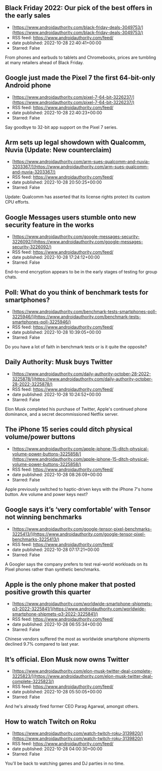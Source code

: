 ## Black Friday 2022: Our pick of the best offers in the early sales
 - [https://www.androidauthority.com/black-friday-deals-3049753/](https://www.androidauthority.com/black-friday-deals-3049753/)
 - RSS feed: https://www.androidauthority.com/feed/
 - date published: 2022-10-28 22:40:41+00:00
 - Starred: False

From phones and earbuds to tablets and Chromebooks, prices are tumbling at many retailers ahead of Black Friday.

## Google just made the Pixel 7 the first 64-bit-only Android phone
 - [https://www.androidauthority.com/pixel-7-64-bit-3226237/](https://www.androidauthority.com/pixel-7-64-bit-3226237/)
 - RSS feed: https://www.androidauthority.com/feed/
 - date published: 2022-10-28 22:40:23+00:00
 - Starred: False

Say goodbye to 32-bit app support on the Pixel 7 series.

## Arm sets up legal showdown with Qualcomm, Nuvia (Update: New counterclaim)
 - [https://www.androidauthority.com/arm-sues-qualcomm-and-nuvia-3203367/](https://www.androidauthority.com/arm-sues-qualcomm-and-nuvia-3203367/)
 - RSS feed: https://www.androidauthority.com/feed/
 - date published: 2022-10-28 20:50:25+00:00
 - Starred: False

Update: Qualcomm has asserted that its license rights protect its custom CPU efforts.

## Google Messages users stumble onto new security feature in the works
 - [https://www.androidauthority.com/google-messages-security-3226092/](https://www.androidauthority.com/google-messages-security-3226092/)
 - RSS feed: https://www.androidauthority.com/feed/
 - date published: 2022-10-28 17:24:12+00:00
 - Starred: False

End-to-end encryption appears to be in the early stages of testing for group chats.

## Poll: What do you think of benchmark tests for smartphones?
 - [https://www.androidauthority.com/benchmark-tests-smartphones-poll-3225946/](https://www.androidauthority.com/benchmark-tests-smartphones-poll-3225946/)
 - RSS feed: https://www.androidauthority.com/feed/
 - date published: 2022-10-28 10:39:05+00:00
 - Starred: False

Do you have a lot of faith in benchmark tests or is it quite the opposite?

## Daily Authority: Musk buys Twitter
 - [https://www.androidauthority.com/daily-authority-october-28-2022-3225878/](https://www.androidauthority.com/daily-authority-october-28-2022-3225878/)
 - RSS feed: https://www.androidauthority.com/feed/
 - date published: 2022-10-28 10:24:52+00:00
 - Starred: False

Elon Musk completed his purchase of Twitter, Apple's continued phone dominance, and a secret decommissioned Netflix server.

## The iPhone 15 series could ditch physical volume/power buttons
 - [https://www.androidauthority.com/apple-iphone-15-ditch-physical-volume-power-buttons-3225858/](https://www.androidauthority.com/apple-iphone-15-ditch-physical-volume-power-buttons-3225858/)
 - RSS feed: https://www.androidauthority.com/feed/
 - date published: 2022-10-28 08:26:09+00:00
 - Starred: False

Apple previously switched to haptic-driven keys with the iPhone 7's home button. Are volume and power keys next?

## Google says it’s ‘very comfortable’ with Tensor not winning benchmarks
 - [https://www.androidauthority.com/google-tensor-pixel-benchmarks-3225413/](https://www.androidauthority.com/google-tensor-pixel-benchmarks-3225413/)
 - RSS feed: https://www.androidauthority.com/feed/
 - date published: 2022-10-28 07:17:21+00:00
 - Starred: False

A Googler says the company prefers to test real-world workloads on its Pixel phones rather than synthetic benchmarks.

## Apple is the only phone maker that posted positive growth this quarter
 - [https://www.androidauthority.com/worldwide-smartphone-shipmets-q3-2022-3225841/](https://www.androidauthority.com/worldwide-smartphone-shipmets-q3-2022-3225841/)
 - RSS feed: https://www.androidauthority.com/feed/
 - date published: 2022-10-28 06:55:34+00:00
 - Starred: False

Chinese vendors suffered the most as worldwide smartphone shipments declined 9.7% compared to last year.

## It’s official. Elon Musk now owns Twitter
 - [https://www.androidauthority.com/elon-musk-twitter-deal-complete-3225823/](https://www.androidauthority.com/elon-musk-twitter-deal-complete-3225823/)
 - RSS feed: https://www.androidauthority.com/feed/
 - date published: 2022-10-28 05:50:05+00:00
 - Starred: False

And he's already fired former CEO Parag Agarwal, amongst others.

## How to watch Twitch on Roku
 - [https://www.androidauthority.com/watch-twitch-roku-3139820/](https://www.androidauthority.com/watch-twitch-roku-3139820/)
 - RSS feed: https://www.androidauthority.com/feed/
 - date published: 2022-10-28 04:00:30+00:00
 - Starred: False

You'll be back to watching games and DJ parties in no time.
